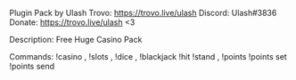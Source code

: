 Plugin Pack by Ulash
Trovo: https://trovo.live/ulash
Discord: Ulash#3836
Donate: https://trovo.live/ulash <3

Description:
Free Huge Casino Pack

Commands:
	!casino , !slots , !dice , !blackjack !hit !stand , !points !points set !points send
